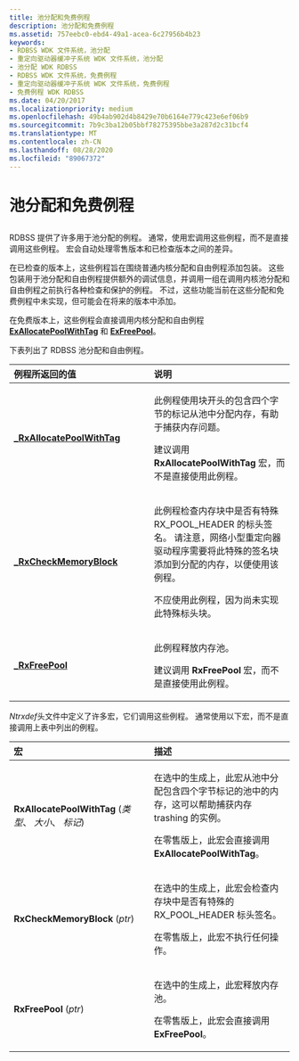 ```yaml
---
title: 池分配和免费例程
description: 池分配和免费例程
ms.assetid: 757eebc0-ebd4-49a1-acea-6c27956b4b23
keywords:
- RDBSS WDK 文件系统，池分配
- 重定向驱动器缓冲子系统 WDK 文件系统，池分配
- 池分配 WDK RDBSS
- RDBSS WDK 文件系统，免费例程
- 重定向驱动器缓冲子系统 WDK 文件系统，免费例程
- 免费例程 WDK RDBSS
ms.date: 04/20/2017
ms.localizationpriority: medium
ms.openlocfilehash: 49b4ab902d4b8429e70b6164e779c423e6ef06b9
ms.sourcegitcommit: 7b9c3ba12b05bbf78275395bbe3a287d2c31bcf4
ms.translationtype: MT
ms.contentlocale: zh-CN
ms.lasthandoff: 08/28/2020
ms.locfileid: "89067372"
---
```

# <a name="pool-allocation-and-free-routines"></a>池分配和免费例程


## <span id="ddk_pool_allocation_and_free_functions_if"></span><span id="DDK_POOL_ALLOCATION_AND_FREE_FUNCTIONS_IF"></span>


RDBSS 提供了许多用于池分配的例程。 通常，使用宏调用这些例程，而不是直接调用这些例程。 宏会自动处理零售版本和已检查版本之间的差异。

在已检查的版本上，这些例程旨在围绕普通内核分配和自由例程添加包装。 这些包装用于池分配和自由例程提供额外的调试信息，并调用一组在调用内核池分配和自由例程之前执行各种检查和保护的例程。 不过，这些功能当前在这些分配和免费例程中未实现，但可能会在将来的版本中添加。

在免费版本上，这些例程会直接调用内核分配和自由例程 [**ExAllocatePoolWithTag**](/windows-hardware/drivers/ddi/wdm/nf-wdm-exallocatepoolwithtag) 和 [**ExFreePool**](/windows-hardware/drivers/ddi/ntddk/nf-ntddk-exfreepool)。

下表列出了 RDBSS 池分配和自由例程。

<table>
<colgroup>
<col width="50%" />
<col width="50%" />
</colgroup>
<thead>
<tr class="header">
<th align="left">例程所返回的值</th>
<th align="left">说明</th>
</tr>
</thead>
<tbody>
<tr class="odd">
<td align="left"><p><a href="https://docs.microsoft.com/windows-hardware/drivers/ifs/-rxallocatepoolwithtag" data-raw-source="[&lt;strong&gt;_RxAllocatePoolWithTag&lt;/strong&gt;](./-rxallocatepoolwithtag.md)"><strong>_RxAllocatePoolWithTag</strong></a></p></td>
<td align="left"><p>此例程使用块开头的包含四个字节的标记从池中分配内存，有助于捕获内存问题。</p>
<p>建议调用 <strong>RxAllocatePoolWithTag</strong> 宏，而不是直接使用此例程。</p></td>
</tr>
<tr class="even">
<td align="left"><p><a href="https://docs.microsoft.com/windows-hardware/drivers/ifs/-rxcheckmemoryblock" data-raw-source="[&lt;strong&gt;_RxCheckMemoryBlock&lt;/strong&gt;](./-rxcheckmemoryblock.md)"><strong>_RxCheckMemoryBlock</strong></a></p></td>
<td align="left"><p>此例程检查内存块中是否有特殊 RX_POOL_HEADER 的标头签名。 请注意，网络小型重定向器驱动程序需要将此特殊的签名块添加到分配的内存，以便使用该例程。</p>
<p>不应使用此例程，因为尚未实现此特殊标头块。</p></td>
</tr>
<tr class="odd">
<td align="left"><p><a href="https://docs.microsoft.com/windows-hardware/drivers/ifs/-rxfreepool" data-raw-source="[&lt;strong&gt;_RxFreePool&lt;/strong&gt;](./-rxfreepool.md)"><strong>_RxFreePool</strong></a></p></td>
<td align="left"><p>此例程释放内存池。</p>
<p>建议调用 <strong>RxFreePool</strong> 宏，而不是直接使用此例程。</p></td>
</tr>
</tbody>
</table>

 

*Ntrxdef*头文件中定义了许多宏，它们调用这些例程。 通常使用以下宏，而不是直接调用上表中列出的例程。

<table>
<colgroup>
<col width="50%" />
<col width="50%" />
</colgroup>
<thead>
<tr class="header">
<th align="left">宏</th>
<th align="left">描述</th>
</tr>
</thead>
<tbody>
<tr class="odd">
<td align="left"><p><strong>RxAllocatePoolWithTag</strong> (<em>类型</em>、 <em>大小</em>、 <em>标记</em>) </p></td>
<td align="left"><p>在选中的生成上，此宏从池中分配包含四个字节标记的池中的内存，这可以帮助捕获内存 trashing 的实例。</p>
<p>在零售版上，此宏会直接调用 <strong>ExAllocatePoolWithTag</strong>。</p></td>
</tr>
<tr class="even">
<td align="left"><p><strong>RxCheckMemoryBlock</strong> (<em>ptr</em>) </p></td>
<td align="left"><p>在选中的生成上，此宏会检查内存块中是否有特殊的 RX_POOL_HEADER 标头签名。</p>
<p>在零售版上，此宏不执行任何操作。</p></td>
</tr>
<tr class="odd">
<td align="left"><p><strong>RxFreePool</strong> (<em>ptr</em>) </p></td>
<td align="left"><p>在选中的生成上，此宏释放内存池。</p>
<p>在零售版上，此宏会直接调用 <strong>ExFreePool</strong>。</p></td>
</tr>
</tbody>
</table>

 

 

